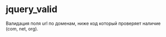 # jquery_valid
Валидация поля url по доменам, ниже код который проверяет наличие (com, net, org).
<script>
$('#domain_name').on('keyup', function(){
        var a = validateDomain($(this).val());
            selectValid(a);
        }).focusout(function(){
            var a = validateDomain($(this).val());
            selectValid(a);
        });
        function selectValid (a) {
            switch (a) {
              case true:
                $('.rez').text('valid domain')
                break;
              case false:
                $('.rez').text('invalid domain')
                break;
            }
        }
        function validateDomain(the_domain){  
           var reg = /^(http(s)?\:\/\/)?(www\.)?([a-zA-Z0-9]{1,}\.)?[a-zA-Z0-9]{2,}(\.(com|net|org))(\/)?([a-zA-Z0-9]{2,})?/;
           return reg.test(the_domain);
        }
});
</script>

